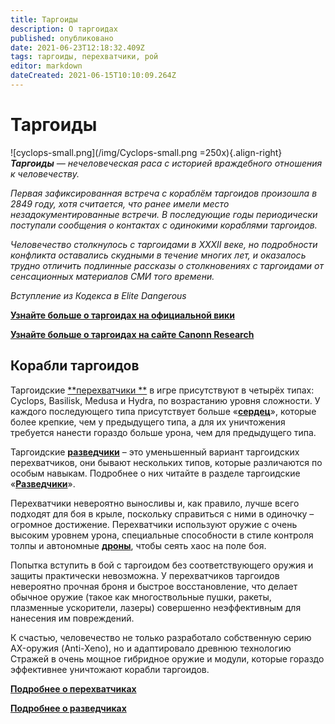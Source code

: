 ```yaml
---
title: Таргоиды
description: О таргоидах
published: опубликовано
date: 2021-06-23T12:18:32.409Z
tags: таргоиды, перехватчики, рой
editor: markdown
dateCreated: 2021-06-15T10:10:09.264Z
---
```


# Таргоиды
!\[cyclops-small.png\](/img/Cyclops-small.png =250x){.align-right} ***Таргоиды** — нечеловеческая раса с историей враждебного отношения к человечеству.*

*Первая зафиксированная встреча с кораблём таргоидов произошла в 2849 году, хотя считается, что ранее имели место незадокументированные встречи. В последующие годы периодически поступали сообщения о контактах с одинокими кораблями таргоидов.*

*Человечество столкнулось с таргоидами в XXXII веке, но подробности конфликта оставались скудными в течение многих лет, и оказалось трудно отличить подлинные рассказы о столкновениях с таргоидами от сенсационных материалов СМИ того времени.*

*Вступление из Кодекса в Elite Dangerous*

[**Узнайте больше о таргоидах на официальной вики**](https://elite-dangerous.fandom.com/wiki/Thargoid)

[**Узнайте больше о таргоидах на сайте Canonn Research**](https://canonn.science/codex/xeno-technology/)

## Корабли таргоидов
Таргоидские [**перехватчики **](/en/interceptors) в игре присутствуют в четырёх типах: Cyclops, Basilisk, Medusa и Hydra, по возрастанию уровня сложности. У каждого последующего типа присутствует больше «[**сердец**](/en/hearts)», которые более крепкие, чем у предыдущего типа, а для их уничтожения требуется нанести гораздо больше урона, чем для предыдущего типа.

Таргоидские [**разведчики**](/en/scouts) – это уменьшенный вариант таргоидских перехватчиков, они бывают нескольких типов, которые различаются по особым навыкам. Подробнее о них читайте в разделе таргоидские «[**Разведчики**](/en/scouts)».

Перехватчики невероятно выносливы и, как правило, лучше всего подходят для боя в крыле, поскольку справиться с ними в одиночку – огромное достижение. Перехватчики используют оружие с очень высоким уровнем урона, специальные способности в стиле контроля толпы и автономные [**дроны**](/en/thargon-swarms), чтобы сеять хаос на поле боя.

Попытка вступить в бой с таргоидом без соответствующего оружия и защиты практически невозможна. У перехватчиков таргоидов невероятно прочная броня и быстрое восстановление, что делает обычное оружие (такое как многоствольные пушки, ракеты, плазменные ускорители, лазеры) совершенно неэффективным для нанесения им повреждений.

К счастью, человечество не только разработало собственную серию AX-оружия (Anti-Xeno), но и адаптировало древнюю технологию Стражей в очень мощное гибридное оружие и модули, которые гораздо эффективнее уничтожают корабли таргоидов.

[**Подробнее о перехватчиках**](/en/interceptors)

[**Подробнее о разведчиках**](/en/scouts)
